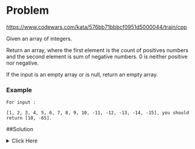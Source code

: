 # Problem 

https://www.codewars.com/kata/576bb71bbbcf0951d5000044/train/cpp

Given an array of integers.

Return an array, where the first element is the count of positives numbers and the second element is sum of negative numbers. 0 is neither positive nor negative.

If the input is an empty array or is null, return an empty array.

### Example
```
For input :

[1, 2, 3, 4, 5, 6, 7, 8, 9, 10, -11, -12, -13, -14, -15], you should return [10, -65].

```

##Solution 


<details>
	<summary> Click Here </summary>

```cpp

## Solution 1

#include <vector>
#include <string>
using namespace std;

vector<int> countPositivesSumNegatives(vector<int> input)
{
    vector<int> ret{};
    int positiveNumbers{};
    int sum{};
    

    if (input.empty()) {  
        return {};   
    }
    
    for(int n : input) {
        if (n > 0) {
            positiveNumbers++;
        }
        if(n < 0) {
            sum += n;
        }
    }
    

    return {positiveNumbers, sum};
}


```

## Solution 2 : Better


```cpp

#include <vector>

std::vector<int> countPositivesSumNegatives(std::vector<int> input)
{
    if(input.empty())
      return {};
    int countPositives {0}, sumNegatives {0};
    for(int x: input)
      x>0 ? countPositives++ : (x!=0 ? sumNegatives+=x : 0);
    return {countPositives, sumNegatives};

// You can remove second if statement too since adding 0 to negative 
// numbers won't affect the sum.


}

```

</details>